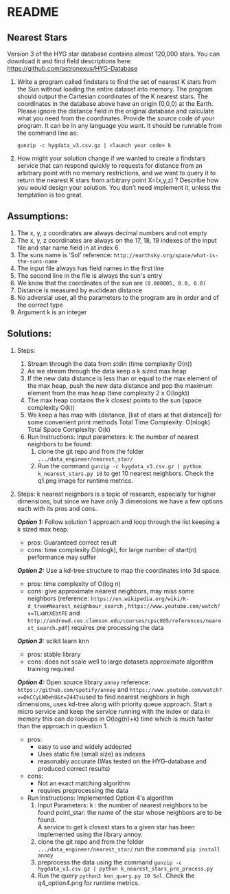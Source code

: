 # README


## Nearest Stars
Version 3 of the HYG star database contains almost 120,000 stars. You can download it and
find field descriptions here:
https://github.com/astronexus/HYG-Database
1. Write a program called findstars​ to find the set of nearest K stars from the Sun without
	loading the entire dataset into memory. The program should output the Cartesian
	coordinates of the K nearest stars. The coordinates in the database above have an
	origin (0,0,0) at the Earth. Please ignore the distance field in the original database and
	calculate what you need from the coordinates.
	Provide the source code of your program. It can be in any language you want. It should
	be runnable from the command line as:

	```gunzip -c hygdata_v3.csv.gz | <launch your code> k```

   
2. How might your solution change if we wanted to create a findstars service​ that can
	respond quickly to requests for distance from an arbitrary point with no memory
	restrictions, and we want to query it to return the nearest K stars from arbitrary point
	X=(x,y,z) ?
	Describe how you would design your solution. You don’t need implement it, unless the
	temptation is too great.

## Assumptions:

1. The x, y, z coordinates are always decimal numbers and not empty
2. The x, y, z coordinates are always on the 17, 18, 19 indexes of the input file and star name field in at index 6
3. The suns name is 'Sol' reference: ```http://earthsky.org/space/what-is-the-suns-name```
4. The input file always has field names in the first line
5. The second line in the file is always the sun's entry
6. We know that the coordinates of the sun are ```(0.000005, 0.0, 0.0)```
7. Distance is measured by euclidean distance
8. No adversial user, all the parameters to the program are in order and of the correct type
9. Argument k is an integer

## Solutions: 

1. Steps:
	1. Stream through the data from stdin (time complexity O(n))
	2. As we stream through the data keep a k sized max heap
	3. If the new data distance is less than or equal to the max element of the max heap, push the new data distance and pop the maximum element from the max heap (time complexity 2 x O(logk))
	4. The max heap contains the k closest points to the sun (space complexity O(k))
	5. We keep a has map with {distance, [list of stars at that distance]} for some convenient print methods
	Total Time Complexity: O(nlogk)
	Total Space Complexity: O(k) 
	6. Run Instructions: Input parameters: k: the number of nearest neighbors to be found:
		1. clone the git repo and from the folder ```.../data_engineer/nearest_star/```  
		2. Run the command ```gunzip -c hygdata_v3.csv.gz | python k_nearest_stars.py 10``` to get 10 nearest neighbors.
   Check the q1.png image for runtime metrics.

2. Steps:
	k nearest neighbors is a topic of research, especially for higher dimensions, but since we have only 3 dimensions we have a few options each with its pros and cons.

	***Option 1:*** Follow solution 1 approach and loop through the list keeping a k sized max heap.
	* pros: Guaranteed correct result
	* cons: time complexity O(nlogk), for large number of start(n) performance may suffer

	***Option 2:*** Use a kd-tree structure to map the coordinates into 3d space.
	* pros: time complexity of O(log n)
	* cons: give approximate nearest neighbors, may miss some neighbors (reference: ```https://en.wikipedia.org/wiki/K-d_tree#Nearest_neighbour_search``` , ```https://www.youtube.com/watch?v=TLxWtXEbtFE``` and ```http://andrewd.ces.clemson.edu/courses/cpsc805/references/nearest_search.pdf```)  requires pre processing the data

	***Option 3:*** scikit learn knn
	* pros: stable library
	* cons: does not scale well to large datasets approximate algorithm training required

	***Option 4:*** Open source library ```annoy``` reference: ```https://github.com/spotify/annoy``` and 							```https://www.youtube.com/watch?v=QkCCyLW0ehU&t=2447s```used to find nearest neighbors in high dimensions, uses 		kd-tree along with priority queue approach. Start a micro service and keep the service running with the index or data in memory this can do lookups in O(log(n)+k) time which is much faster than the approach in question 1.
	* pros: 
		* easy to use and widely addopted
		* Uses static file (small size) as indexes
		* reasonably accurate (Was tested on the HYG-database and produced correct results)
	* cons: 
		* Not an exact matching algorithm
		* requires preprocessing the data
	* Run Instructions: Implemented Option 4's algorithm
		1. Input Parameters: k : the number of nearest neighbors to be found
						  point_star: the name of the star whose neighbors are to be found.    
			A service to get k closest stars to a given star has been implemented using the library annoy. 
		2. clone the git repo and from the folder ```.../data_engineer/nearest_star/``` run the command ```pip install annoy```
		3. preprocess the data using the command ```gunzip -c hygdata_v3.csv.gz | python k_nearest_stars_pre_process.py``` 
		4. Run the query ```python3 knn_query.py 10 Sol```. Check the q4_option4.png for runtime metrics.
